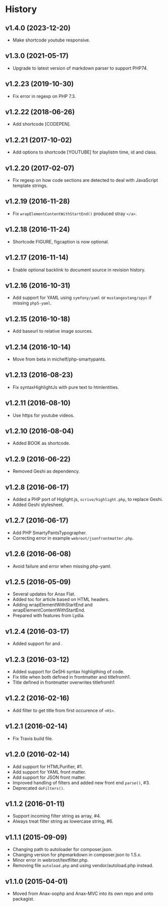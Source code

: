History
===================================


v1.4.0 (2023-12-20)
-----------------------------------

* Make shortcode youtube responsive.


v1.3.0 (2021-05-17)
-----------------------------------

* Upgrade to latest version of markdown parser to support PHP74.


v1.2.23 (2019-10-30)
-----------------------------------

* Fix error in regexp on PHP 7.3.


v1.2.22 (2018-06-26)
-----------------------------------

* Add shortcode [CODEPEN].


v1.2.21 (2017-10-02)
-----------------------------------

* Add options to shortcode [YOUTUBE] for playlistm time, id and class.


v1.2.20 (2017-02-07)
-----------------------------------

* Fix regexp on how code sections are detected to deal with JavaScript template strings.


v1.2.19 (2016-11-28)
-----------------------------------

* Fix `wrapElementContentWithStartEnd()` produced stray `</a>`.


v1.2.18 (2016-11-24)
-----------------------------------

* Shortcode FIGURE, figcaption is now optional.


v1.2.17 (2016-11-14)
-----------------------------------

* Enable optional backlink to document source in revision history.


v1.2.16 (2016-10-31)
-----------------------------------

* Add support for YAML using `symfony/yaml` or `mustangostang/spyc` if missing `php5-yaml`.


v1.2.15 (2016-10-18)
-----------------------------------

* Add baseurl to relative image sources.


v1.2.14 (2016-10-14)
-----------------------------------

* Move from beta in michelf/php-smartypants.


v1.2.13 (2016-08-23)
-----------------------------------

* Fix syntaxHighlightJs with pure text to htmlentities.


v1.2.11 (2016-08-10)
-----------------------------------

* Use https for youtube videos.


v1.2.10 (2016-08-04)
-----------------------------------

* Added BOOK as shortcode.


v1.2.9 (2016-06-22)
-----------------------------------

* Removed Geshi as dependency.


v1.2.8 (2016-06-17)
-----------------------------------

* Added a PHP port of Higlight.js, `scrivo/highlight.php`, to replace Geshi.
* Added Geshi stylesheet.


v1.2.7 (2016-06-17)
-----------------------------------

* Add PHP SmartyPantsTypographer.
* Correcting error in example `webroot/jsonfrontmatter.php`.


v1.2.6 (2016-06-08)
-----------------------------------

* Avoid failure and error when missing php-yaml.


v1.2.5 (2016-05-09)
-----------------------------------

* Several updates for Anax Flat.
* Added toc for article based on HTML headers.
* Adding wrapElementWithStartEnd and wrapElementContentWithStartEnd.
* Prepared with features from Lydia.


v1.2.4 (2016-03-17)
-----------------------------------

* Added support for <!--more--> and <!--stop-->.


v1.2.3 (2016-03-12)
-----------------------------------

* Added support for GeSHi syntax highligthing of code.
* Fix title when both defined in frontmatter and titlefromh1.
* Title defined in frontmatter overwrites titlefromh1


v1.2.2 (2016-02-16)
-----------------------------------

* Add filter to get title from first occurence of `<H1>`.


v1.2.1 (2016-02-14)
-----------------------------------

* Fix Travis build file.


v1.2.0 (2016-02-14)
-----------------------------------

* Add support for HTMLPurifier, #1.
* Add support for YAML front matter.
* Add support for JSON front matter.
* Improved handling of filters and added new front end `parse()`, #3.
* Deprecated `doFilters()`.


v1.1.2 (2016-01-11)
-----------------------------------

* Support incoming filter string as array, #4.
* Always treat filter string as lowercase string, #6.


v1.1.1 (2015-09-09)
-----------------------------------

* Changing path to autoloader for composer.json.
* Changing version for phpmarkdown in composer.json to 1.5.x.
* Minor error in webroot/textfilter.php.
* Removing file `autoload.php` and using vendor/autoload.php instead.


v1.1.0 (2015-04-01)
-----------------------------------

* Moved from Anax-oophp and Anax-MVC into its own repo and onto packagist.

